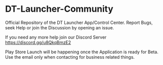 # DT-Launcher-Community
Official Repository of the DT Launcher App/Control Center. Report Bugs, seek Help or join the Discussion by opening an issue. 

If you need any more help join our Discord Server https://discord.gg/u8QkqBmzE2

Play Store Launch will be happening once the Application is ready for Beta.
Use the email only when contacting for business related things.


